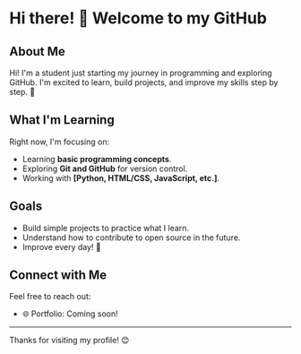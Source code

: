# Hi there! 👋 Welcome to my GitHub

## About Me
Hi! I'm a student just starting my journey in programming and exploring GitHub. I'm excited to learn, build projects, and improve my skills step by step. 🚀

## What I'm Learning
Right now, I'm focusing on:
- Learning **basic programming concepts**.
- Exploring **Git and GitHub** for version control.
- Working with **[Python, HTML/CSS, JavaScript, etc.]**.

## Goals
- Build simple projects to practice what I learn. 
- Understand how to contribute to open source in the future.
- Improve every day! 🌱

## Connect with Me
Feel free to reach out:
- 🌐 Portfolio: Coming soon!

---

Thanks for visiting my profile! 😊
